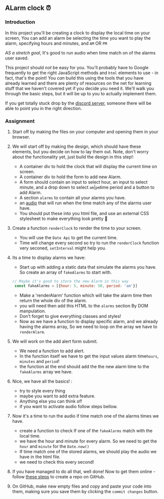 ## ALarm clock ⏰

### Introduction

In this project you'll be creating a clock to display the local time on your screen, You can add an alarm be selecting the time you want to play the alarm, specifying hours and minutes, and `AM` OR `PM`

*AS a stretch goal*, It's good to run audio when time match  on of the alarms user saved.

This project should _not_ be easy for you. You'll probably have to Google frequently to get the right JavaScript methods and `html` elements to use - in fact, that's the point! You _can_ build this using the tools that you have already learned and there are plenty of resources on the net for learning stuff that we haven't covered yet if you decide you need it. We'll walk you through the basic steps, but it will be up to you to actually implement them.

If you get totally stuck drop by the [discord server](https://discord.gg/7QqGtqC9Gy), someone there will be able to point you in the right direction.

### Assignment

<div class="lesson-content__panel" markdown="1">

1. Start off by making the files on your computer and opening them in your browser.
2. We will start off by making the design, which should have these elements, but you decide on how to lay them out. Note, don't worry about the functionality yet, just build the design in this step!:
   - A container div to hold the clock that will display the current time on screen.
   - A container div to hold the form to add new Alarm.
   - A form should contain an input to select hour, an input to select minute, and a drop down to select `am`|`pm`time period and a button to add Alarm.
   - A section `alarms` to contain all your alarms you have.
   - an [audio](https://www.w3schools.com/html/html5_audio.asp) that will run when the time match any of the alarms user have.
   - You should put these into you html file, and use an external CSS stylesheet to make everything look pretty :dancer:
3. Create a function `renderClock` to render the time to your screen.
   - You will use the `Date Api` to get the current time.
   - Time will change every second so try to run the `renderClock` function very seconed, `setInterval` might help you.
 
4. Its a time to display alarms we have:
     - Start up with adding a static data that simulate the alarms you have. So create an array of `fakeAlarms` to start with.
     ```js
     // Maybe it's good to store the new Alarm in this way
      const fakeAlarms = [{hour: 5, minute: 50, period: 'am'}]
     ```
     - Make a 'renderAlarm' function which will take the alarm time then return the whole div of the alarm.
     - you will need then add this HTML to the `alarms` section By DOM manpulation.
     - Don't forget to give everything classes and styles!
     - Now as we have a function to display specific alarm, and we already having the alarms array, So we need to loop on the array we have to `renderAlarm`.
4. We will work on the add alert form submit.
   - We need a function to add alert.
   - In the function itself we have to get the input values alarm time`hours`, `minutes` and `period`!
   - the function at the end should add the the new alarm time to the `fakeAlarms` array we have.
5. Nice, we have all the basics! :
   - try to style every thing
   - maybe you want to add extra feature.
   - Anything else you can think of!
   - if you want to activate audio follow steps bellow. 
6. Now it's a time to run the audio if time match one of the alarms times we have.
   - create a function to check If one of the `fakeAlarms` match with the local time.
   - we have the hour and minute for every alarm. So we need to get the `hour` and `minute` for the `Date.now()`
   - If time match one of the stored alarms, we should play the audio we have in the html file.
   - we need to check this every second!   

7. If you have managed to do all that, well done! Now to get them online - follow [these steps](https://help.github.com/en/articles/create-a-repo) to create a repo on GitHub.
8. On GitHub, make new empty files and copy and paste your code into them, making sure you save them by clicking the `commit changes` button.

</div>
